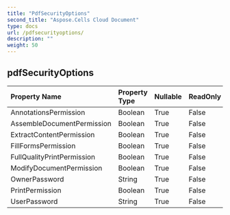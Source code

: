 ```yaml
---
title: "PdfSecurityOptions"
second_title: "Aspose.Cells Cloud Document"
type: docs
url: /pdfsecurityoptions/
description: ""
weight: 50
---
```


## **pdfSecurityOptions**

 

| Property Name | Property Type | Nullable |  ReadOnly | DefaultValue | Description | 
| :- | :- | :- |:- |  :- | :- |
| AnnotationsPermission | Boolean | True |  False |  |  |  
| AssembleDocumentPermission | Boolean | True |  False |  |  |  
| ExtractContentPermission | Boolean | True |  False |  |  |  
| FillFormsPermission | Boolean | True |  False |  |  |  
| FullQualityPrintPermission | Boolean | True |  False |  |  |  
| ModifyDocumentPermission | Boolean | True |  False |  |  |  
| OwnerPassword | String | True |  False |  |  |  
| PrintPermission | Boolean | True |  False |  |  |  
| UserPassword | String | True |  False |  |  |  

